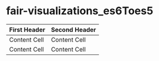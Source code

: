# fair-visualizations_es6Toes5

| First Header  | Second Header |
| ------------- | ------------- |
| Content Cell  | Content Cell  |
| Content Cell  | Content Cell  |
